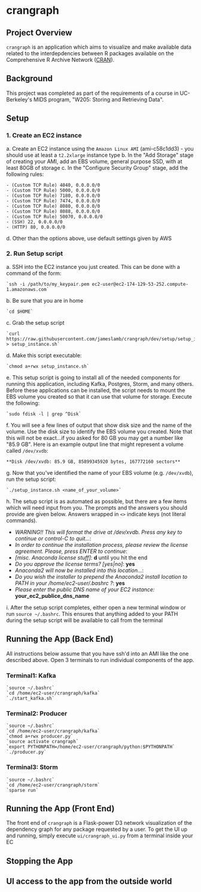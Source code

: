 # crangraph

## Project Overview

`crangraph` is an application which aims to visualize and make available data related to the interdepdencies between R packages available on the Comprehensive R Archive Network ([CRAN](https://cran.r-project.org/)).

## Background

This project was completed as part of the requirements of a course in UC-Berkeley's MIDS program, "W205: Storing and Retrieving Data".

## Setup

### 1. Create an EC2 instance

a. Create an EC2 instance using the `Amazon Linux AMI` (ami-c58c1dd3)
    - you should use at least a `t2.2xlarge` instance type
b. In the "Add Storage" stage of creating your AMI, add an EBS volume, general purpose SSD, with at least 80GB of storage
c. In the "Configure Security Group" stage, add the following rules:

    - (Custom TCP Rule) 4040, 0.0.0.0/0
    - (Custom TCP Rule) 5000, 0.0.0.0/0
    - (Custom TCP Rule) 7180, 0.0.0.0/0
    - (Custom TCP Rule) 7474, 0.0.0.0/0
    - (Custom TCP Rule) 8080, 0.0.0.0/0
    - (Custom TCP Rule) 8088, 0.0.0.0/0
    - (Custom TCP Rule) 50070, 0.0.0.0/0
    - (SSH) 22, 0.0.0.0/0
    - (HTTP) 80, 0.0.0.0/0

d. Other than the options above, use default settings given by AWS

### 2. Run Setup script

a. SSH into the EC2 instance you just created. This can be done with a command of the form:

    `ssh -i /path/to/my_keypair.pem ec2-user@ec2-174-129-53-252.compute-1.amazonaws.com`

b. Be sure that you are in home

    `cd $HOME`

c. Grab the setup script

    `curl https://raw.githubusercontent.com/jameslamb/crangraph/dev/setup/setup_instance.sh > setup_instance.sh`

d. Make this script executable:

    `chmod a+rwx setup_instance.sh`

e. This setup script is going to install all of the needed components for running this application, including Kafka, Postgres, Storm, and many others. Before these applications can be installed, the script needs to mount the EBS volume you created so that it can use that volume for storage. Execute the following:

    `sudo fdisk -l | grep ^Disk`

f. You will see a few lines of output that show disk size and the name of the volume. Use the disk size to identify the EBS volume you created. Note that this will not be exact...if you asked for 80 GB you may get a number like "85.9 GB". Here is an example output line that might represent a volume called `/dev/xvdb`:

    **Disk /dev/xvdb: 85.9 GB, 85899345920 bytes, 167772160 sectors**

g. Now that you've identified the name of your EBS volume (e.g. `/dev/xvdb`), run the setup script:

    `./setup_instance.sh <name_of_your_volume>`

h. The setup script is as automated as possible, but there are a few items which will need input from you. The prompts and the answers you should provide are given below. Answers wrapped in `<>` indicate keys (not literal commands).

- *WARNING!! This will format the drive at /dev/xvdb. Press any key to continue or control-C to quit...*: **<ENTER>**
- *In order to continue the installation process, please review the license agreement. Please, press ENTER to continue*: **<ENTER>**
- *[misc. Anaconda license stuff]*: **d** until you hit the end
- *Do you approve the license terms? [yes|no]*: **yes <ENTER>**
- *Anaconda2 will now be installed into this location...*: **<ENTER>**
- *Do you wish the installer to prepend the Anaconda2 install location to PATH in your /home/ec2-user/.bashrc ?*: **yes <ENTER>**
- *Please enter the public DNS name of your EC2 instance:* **your_ec2_publice_dns_name**

i. After the setup script completes, either open a new terminal window or run `source ~/.bashrc`. This ensures that anything added to your PATH during the setup script will be available to call from the terminal

## Running the App (Back End)

All instructions below assume that you have ssh'd into an AMI like the one described above. Open 3 terminals to run individual components of the app.

### Terminal1: Kafka

    `source ~/.bashrc`
    `cd /home/ec2-user/crangraph/kafka`
    `./start_kafka.sh`

### Terminal2: Producer

    `source ~/.bashrc`
    `cd /home/ec2-user/crangraph/kafka`
    `chmod a+rwx producer.py`
    `source activate crangraph`
    `export PYTHONPATH=/home/ec2-user/crangraph/python:$PYTHONPATH`
    `./producer.py`

### Terminal3: Storm

    `source ~/.bashrc`
    `cd /home/ec2-user/crangraph/storm`
    `sparse run`

## Running the App (Front End)

The front end of `crangraph` is a Flask-power D3 network visualization of the dependency graph for any package requested by a user. To get the UI up and running, simply execute `ui/crangraph_ui.py` from a terminal inside your EC

## Stopping the App

## UI access to the app from the outside world



